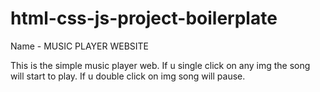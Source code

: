 # html-css-js-project-boilerplate

Name - MUSIC PLAYER WEBSITE

This is the simple music player web.
If u single click on any img the song will
start to play.
If u double click on img song will pause.
